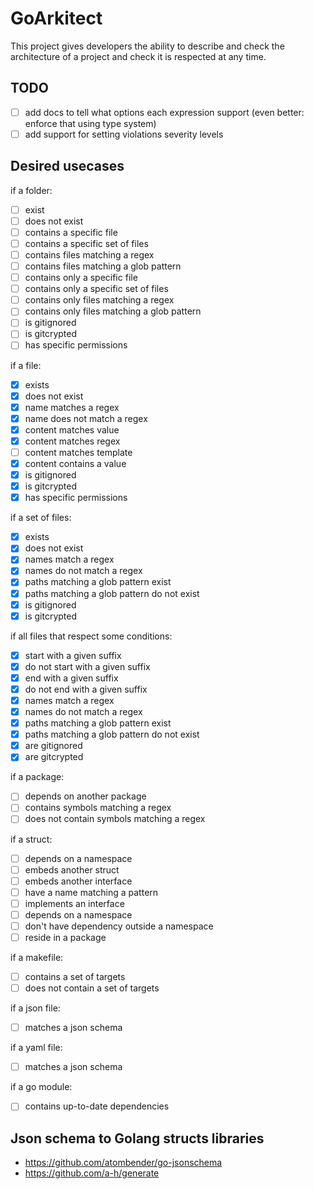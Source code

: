 # GoArkitect

This project gives developers the ability to describe and check the architecture of a project and check it is respected at any time.

## TODO

- [ ] add docs to tell what options each expression support (even better: enforce that using type system)
- [ ] add support for setting violations severity levels

## Desired usecases

if a folder:
- [ ] exist
- [ ] does not exist
- [ ] contains a specific file
- [ ] contains a specific set of files
- [ ] contains files matching a regex
- [ ] contains files matching a glob pattern
- [ ] contains only a specific file
- [ ] contains only a specific set of files
- [ ] contains only files matching a regex
- [ ] contains only files matching a glob pattern
- [ ] is gitignored
- [ ] is gitcrypted
- [ ] has specific permissions

if a file:
- [x] exists
- [x] does not exist
- [x] name matches a regex
- [x] name does not match a regex
- [x] content matches value
- [x] content matches regex
- [ ] content matches template
- [x] content contains a value
- [x] is gitignored
- [x] is gitcrypted
- [x] has specific permissions

if a set of files:
- [x] exists
- [x] does not exist
- [x] names match a regex
- [x] names do not match a regex
- [x] paths matching a glob pattern exist
- [x] paths matching a glob pattern do not exist
- [x] is gitignored
- [x] is gitcrypted

if all files that respect some conditions:
- [x] start with a given suffix
- [x] do not start with a given suffix
- [x] end with a given suffix
- [x] do not end with a given suffix
- [x] names match a regex
- [x] names do not match a regex
- [x] paths matching a glob pattern exist
- [x] paths matching a glob pattern do not exist
- [x] are gitignored
- [x] are gitcrypted

if a package:
- [ ] depends on another package
- [ ] contains symbols matching a regex
- [ ] does not contain symbols matching a regex

if a struct:
- [ ] depends on a namespace
- [ ] embeds another struct
- [ ] embeds another interface
- [ ] have a name matching a pattern
- [ ] implements an interface
- [ ] depends on a namespace
- [ ] don't have dependency outside a namespace
- [ ] reside in a package

if a makefile:
- [ ] contains a set of targets
- [ ] does not contain a set of targets

if a json file:
- [ ] matches a json schema

if a yaml file:
- [ ] matches a json schema

if a go module:
- [ ] contains up-to-date dependencies

## Json schema to Golang structs libraries

- https://github.com/atombender/go-jsonschema
- https://github.com/a-h/generate
